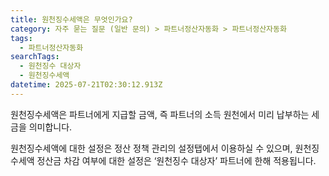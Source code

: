 ```yaml
---
title: 원천징수세액은 무엇인가요?
category: 자주 묻는 질문 (일반 문의) > 파트너정산자동화 > 파트너정산자동화
tags:
  - 파트너정산자동화
searchTags:
  - 원천징수 대상자
  - 원천징수세액
datetime: 2025-07-21T02:30:12.913Z
---
```


원천징수세액은 파트너에게 지급할 금액, 즉 파트너의 소득 원천에서 미리 납부하는 세금을 의미합니다.

원천징수세액에 대한 설정은 정산 정책 관리의 설정탭에서 이용하실 수 있으며, 원천징수세액 정산금 차감 여부에 대한 설정은 ‘원천징수 대상자’ 파트너에 한해 적용됩니다.
